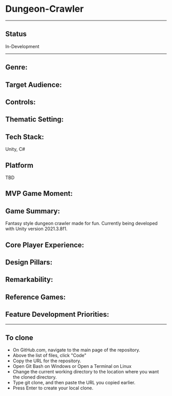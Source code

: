 # Dungeon-Crawler

------------------
## Status
In-Development

------------------
## Genre:
## Target Audience:
## Controls: 
## Thematic Setting:
## Tech Stack:
Unity, C#
## Platform
TBD
## MVP Game Moment:
## Game Summary: 
Fantasy style dungeon crawler made for fun. Currently being developed with Unity version 2021.3.8f1.
## Core Player Experience:
## Design Pillars:
## Remarkability:
## Reference Games:
## Feature Development Priorities:
------------------
## To clone
- On GitHub.com, navigate to the main page of the repository.
- Above the list of files, click "Code" 
- Copy the URL for the repository. 
- Open Git Bash on Windows or Open a Terminal on Linux 
- Change the current working directory to the location where you want the cloned directory. 
- Type git clone, and then paste the URL you copied earlier. 
- Press Enter to create your local clone. 

